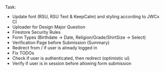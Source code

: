 Task:

* Update font (RSU, RSU Text & KeepCalm) and styling according to JWCx CI
* Uploader for Design Major Question
* Firestore Security Rules
* Form Types (Birthdate -> Date, Religion/Grade/ShirtSize -> Select)
* Verification Page before Submission (Summary)
* Redirect from / if user is already logged in
* Fix TODOs
* Check if user is authenticated, then redirect (optimistic ui)
* Verify if user is in session before allowing form submission
